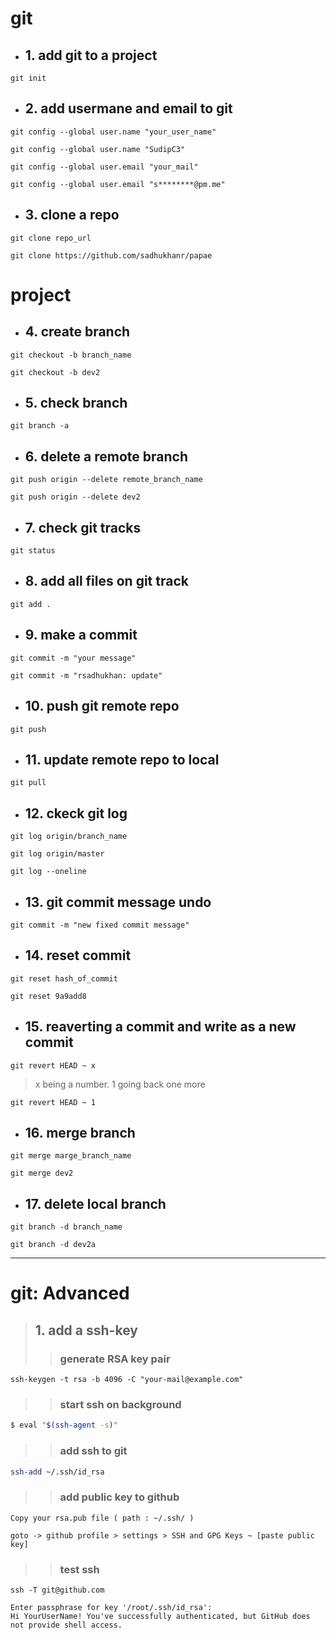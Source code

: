 # git
+ ## 1. add git to a project
``` 
git init
```
+ ## 2. add usermane and email to git
```
git config --global user.name "your_user_name"
```
```
git config --global user.name "SudipC3"
```
```
git config --global user.email "your_mail"
```
```
git config --global user.email "s********@pm.me"
```
+ ## 3. clone a repo
```
git clone repo_url
```
```
git clone https://github.com/sadhukhanr/papae
```
# project
+ ## 4. create branch
```
git checkout -b branch_name
```
```
git checkout -b dev2
```
+ ## 5. check branch
```
git branch -a
```
+ ## 6. delete a remote branch
```
git push origin --delete remote_branch_name
```
```
git push origin --delete dev2
```
+ ## 7. check git tracks
```
git status
```
+ ## 8. add all files on git track
```
git add .
```
+ ## 9. make a commit
```
git commit -m "your message"
```
```
git commit -m "rsadhukhan: update"
```
+ ## 10. push git remote repo
```
git push
```
+ ## 11. update remote repo to local
```
git pull
```
+ ## 12. ckeck git log
```
git log origin/branch_name
```
```
git log origin/master
```
```
git log --oneline
```

+ ## 13. git commit message undo
```
git commit -m "new fixed commit message"
```
+ ## 14. reset commit
```
git reset hash_of_commit
```
```
git reset 9a9add8
```
+ ## 15. reaverting a commit and write as a new commit
```
git revert HEAD ~ x 
```
> x being a number. 1 going back one more
```
git revert HEAD ~ 1
```
+ ## 16. merge branch
```
git merge marge_branch_name
```
```
git merge dev2
```
+ ## 17. delete local branch
```
git branch -d branch_name
```
```
git branch -d dev2a
```
---------------------------------------------------------
# git: Advanced
> ## 1. add a ssh-key
>> ### generate RSA key pair
```
ssh-keygen -t rsa -b 4096 -C "your-mail@example.com"
```
>> ### start ssh on background
```sh
$ eval "$(ssh-agent -s)"
```
>> ### add ssh to git
```sh
ssh-add ~/.ssh/id_rsa
```
>> ### add public key to github
```
Copy your rsa.pub file ( path : ~/.ssh/ )
```
```
goto -> github profile > settings > SSH and GPG Keys ~ [paste public key]
```
>> ### test ssh
```
ssh -T git@github.com
```
```
Enter passphrase for key '/root/.ssh/id_rsa': 
Hi YourUserName! You've successfully authenticated, but GitHub does not provide shell access. 
```




